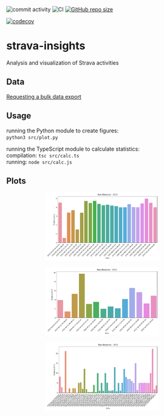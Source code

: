 ![commit activity](https://img.shields.io/github/commit-activity/m/TheNewThinkTank/strava-insights)
![CI](https://github.com/TheNewThinkTank/strava-insights/actions/workflows/wf.yml/badge.svg)
[![GitHub repo size](https://img.shields.io/github/repo-size/TheNewThinkTank/strava-insights?style=flat&logo=github&logoColor=whitesmoke&label=Repo%20Size)](https://github.com/TheNewThinkTank/strava-insights/archive/refs/heads/main.zip)

[![codecov](https://codecov.io/gh/TheNewThinkTank/strava-insights/branch/main/graph/badge.svg)](https://codecov.io/gh/TheNewThinkTank/strava-insights)

# strava-insights
Analysis and visualization of Strava activities

## Data

[Requesting a bulk data export](https://support.strava.com/hc/en-us/articles/216918437-Exporting-your-Data-and-Bulk-Export#h_01GG58HC4F1BGQ9PQZZVANN6WF)

## Usage

running the Python module to create figures:<br>
`python3 src/plot.py`

running the TypeScript module to calculate statistics:<br>
compilation: `tsc src/calc.ts`<br>
running: `node src/calc.js`

## Plots

<!-- Below: all runs uploaded to Strava
![All Strava runs](img/all_runs.png) -->


<p align="center">
  <img src="img/2023_run_distances_bar_plot.png" width="300"/>
</p>

<p align="center">
  <img src="img/2022_run_distances_bar_plot.png" width="300"/>
</p>

<p align="center">
  <img src="img/2021_run_distances_bar_plot.png" width="300"/>
</p>
